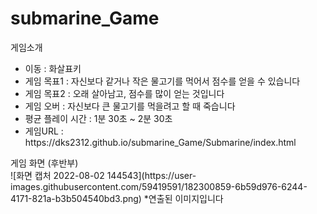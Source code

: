# submarine_Game


게임소개
<ul>
<li>이동 : 화살표키</li>
<li>게임 목표1 : 자신보다 같거나 작은 물고기를 먹어서 점수를 얻을 수 있습니다</li>
<li>게임 목표2 : 오래 살아남고, 점수를 많이 얻는 것입니다</li>
<li>게임 오버 : 자신보다 큰 물고기를 먹을려고 할 때 죽습니다</li>
<li>평균 플레이 시간 : 1분 30초 ~ 2분 30초</li>
<li>게임URL : https://dks2312.github.io/submarine_Game/Submarine/index.html</li>
</ul>
게임 화면 (후반부) <br>
![화면 캡처 2022-08-02 144543](https://user-images.githubusercontent.com/59419591/182300859-6b59d976-6244-4171-821a-b3b504540bd3.png)
*연출된 이미지입니다
